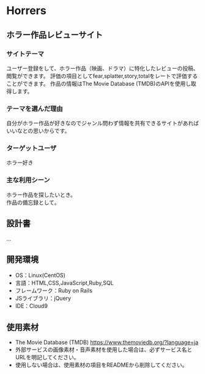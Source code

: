 # Horrers

## ホラー作品レビューサイト
### サイトテーマ
ユーザー登録をして、ホラー作品（映画、ドラマ）に特化したレビューの投稿、閲覧ができます。
評価の項目としてfear,splatter,story,totalをレートで評価することができます。
作品の情報はThe Movie Database (TMDB)のAPIを使用し取得します。

### テーマを選んだ理由
自分がホラー作品が好きなのでジャンル問わず情報を共有できるサイトがあればいいなとの思いからです。

### ターゲットユーザ
ホラー好き

### 主な利用シーン
ホラー作品を探したいとき。  
作品の備忘録として。

## 設計書
...

## 開発環境
- OS：Linux(CentOS)
- 言語：HTML,CSS,JavaScript,Ruby,SQL
- フレームワーク：Ruby on Rails
- JSライブラリ：jQuery
- IDE：Cloud9

## 使用素材
- The Movie Database (TMDB) https://www.themoviedb.org/?language=ja
- 外部サービスの画像素材・音声素材を使用した場合は、必ずサービス名とURLを明記してください。
- 使用しない場合は、使用素材の項目をREADMEから削除してください。